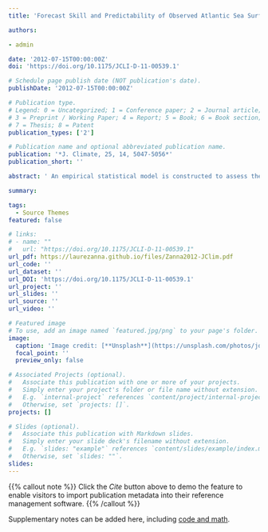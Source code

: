 ```yaml
---
title: 'Forecast Skill and Predictability of Observed Atlantic Sea Surface Temperatures'

authors:

- admin

date: '2012-07-15T00:00:00Z'
doi: 'https://doi.org/10.1175/JCLI-D-11-00539.1'

# Schedule page publish date (NOT publication's date).
publishDate: '2012-07-15T00:00:00Z'

# Publication type.
# Legend: 0 = Uncategorized; 1 = Conference paper; 2 = Journal article;
# 3 = Preprint / Working Paper; 4 = Report; 5 = Book; 6 = Book section;
# 7 = Thesis; 8 = Patent
publication_types: ['2']

# Publication name and optional abbreviated publication name.
publication: '*J. Climate, 25, 14, 5047-5056*'
publication_short: ''

abstract: ' An empirical statistical model is constructed to assess the forecast skill and the linear predictability of Atlantic Ocean sea surface temperature (SST) variability. Linear inverse modeling (LIM) is used to build a dynamically based statistical model using observed Atlantic SST anomalies between latitudes 20°S and 66°N from 1870 to 2009. LIM allows one to fit a multivariate red-noise model to the observed annually averaged SST anomalies and to test it. Forecast skill is assessed and is shown to be O(3–5 yr). After a few years, the skill is greatly reduced, especially in the subpolar region. In the stable dynamical system determined by LIM, skill of annual average SST anomalies arises from four damped eigenmodes. The four eigenmodes are shown to be relevant in particular for the optimal growth events of SST variance, with a pattern reminiscent of the low-frequency mode of variability, and in general for the predictability and variability of Atlantic SSTs on interannual time scales. LIM might serve as a useful benchmark for interannual and decadal forecasts of SST anomalies that are based on numerical models.'

summary: 

tags:
  - Source Themes
featured: false

# links:
# - name: ""
#   url: "https://doi.org/10.1175/JCLI-D-11-00539.1"
url_pdf: https://laurezanna.github.io/files/Zanna2012-JClim.pdf
url_code: ''
url_dataset: ''
url_DOI: 'https://doi.org/10.1175/JCLI-D-11-00539.1'
url_project: ''
url_slides: ''
url_source: ''
url_video: ''

# Featured image
# To use, add an image named `featured.jpg/png` to your page's folder.
image:
  caption: 'Image credit: [**Unsplash**](https://unsplash.com/photos/jdD8gXaTZsc)'
  focal_point: ''
  preview_only: false

# Associated Projects (optional).
#   Associate this publication with one or more of your projects.
#   Simply enter your project's folder or file name without extension.
#   E.g. `internal-project` references `content/project/internal-project/index.md`.
#   Otherwise, set `projects: []`.
projects: []

# Slides (optional).
#   Associate this publication with Markdown slides.
#   Simply enter your slide deck's filename without extension.
#   E.g. `slides: "example"` references `content/slides/example/index.md`.
#   Otherwise, set `slides: ""`.
slides:
---
```


{{% callout note %}}
Click the _Cite_ button above to demo the feature to enable visitors to import publication metadata into their reference management software.
{{% /callout %}}

Supplementary notes can be added here, including [code and math](https://wowchemy.com/docs/content/writing-markdown-latex/).
